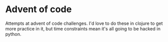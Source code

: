 # Advent of code

Attempts at advent of code challenges. I'd love to do these in clojure to get more practice in it, but time constraints mean it's all going to be hacked in python.
